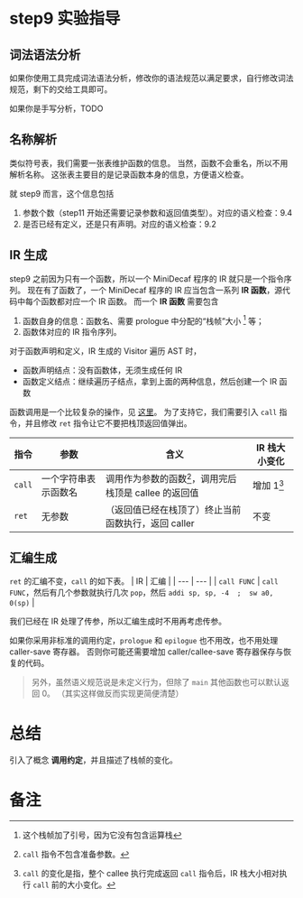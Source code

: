 # step9 实验指导

## 词法语法分析
如果你使用工具完成词法语法分析，修改你的语法规范以满足要求，自行修改词法规范，剩下的交给工具即可。

如果你是手写分析，TODO

## 名称解析
类似符号表，我们需要一张表维护函数的信息。
当然，函数不会重名，所以不用解析名称。
这张表主要目的是记录函数本身的信息，方便语义检查。

就 step9 而言，这个信息包括
1. 参数个数（step11 开始还需要记录参数和返回值类型）。对应的语义检查：9.4
2. 是否已经有定义，还是只有声明。对应的语义检查：9.2

## IR 生成
step9 之前因为只有一个函数，所以一个 MiniDecaf 程序的 IR 就只是一个指令序列。
现在有了函数了，一个 MiniDecaf 程序的 IR 应当包含一系列 **IR 函数**，源代码中每个函数都对应一个 IR 函数。
而一个 **IR 函数** 需要包含
1. 函数自身的信息：函数名、需要 prologue 中分配的“栈帧”大小 [^3] 等；
2. 函数体对应的 IR 指令序列。

对于函数声明和定义，IR 生成的 Visitor 遍历 AST 时，
* 函数声明结点：没有函数体，无须生成任何 IR
* 函数定义结点：继续遍历子结点，拿到上面的两种信息，然后创建一个 IR 函数

函数调用是一个比较复杂的操作，见 [这里](./calling.md)。
为了支持它，我们需要引入 `call` 指令，并且修改 `ret` 指令让它不要把栈顶返回值弹出。

| 指令 | 参数 | 含义 | IR 栈大小变化 |
| --- | --- | --- | --- |
| `call` | 一个字符串表示函数名 | 调用作为参数的函数[^1]，调用完后栈顶是 callee 的返回值 | 增加 1[^2] |
| `ret` | 无参数 | （返回值已经在栈顶了）终止当前函数执行，返回 caller | 不变 |

## 汇编生成
`ret` 的汇编不变，`call` 的如下表。
| IR       | 汇编                                                |
| ---      | ---                                                 |
| `call FUNC` | `call FUNC`，然后有几个参数就执行几次 `pop`，然后 `addi sp, sp, -4  ;  sw a0, 0(sp)` |

我们已经在 IR 处理了传参，所以汇编生成时不用再考虑传参。

如果你采用非标准的调用约定，`prologue` 和 `epilogue` 也不用改，也不用处理 caller-save 寄存器。
否则你可能还需要增加 caller/callee-save 寄存器保存与恢复的代码。

> 另外，虽然语义规范说是未定义行为，但除了 `main` 其他函数也可以默认返回 0。
> （其实这样做反而实现更简便清楚）

# 总结
引入了概念 **调用约定**，并且描述了栈帧的变化。

# 备注
[^1]: `call` 指令不包含准备参数。
[^2]: `call` 的变化是指，整个 callee 执行完成返回 `call` 指令后，IR 栈大小相对执行 `call` 前的大小变化。
[^3]: 这个栈帧加了引号，因为它没有包含运算栈
